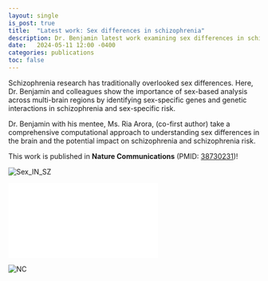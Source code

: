```yaml
---
layout: single
is_post: true
title:  "Latest work: Sex differences in schizophrenia"
description: Dr. Benjamin latest work examining sex differences in schizophrenia across three brain regions -- Nature Communications.
date:   2024-05-11 12:00 -0400
categories: publications
toc: false
---
```


Schizophrenia research has traditionally overlooked sex differences.
Here, Dr. Benjamin and colleagues show the importance of sex-based
analysis across multi-brain regions by identifying sex-specific genes
and genetic interactions in schizophrenia and sex-specific risk.

Dr. Benjamin with his mentee, Ms. Ria Arora, (co-first author) take a
comprehensive computational approach to understanding sex differences
in the brain and the potential impact on schizophrenia and
schizophrenia risk.

This work is published in **Nature Communications**
(PMID: [38730231](https://www.nature.com/articles/s41467-024-48048-z))!

![Sex_IN_SZ]({{site.url}}/assets/images/sex_diff_overview.png)

![Manuscript]({{site.url}}/assets/papers/Benjamin_et_al-2024-Nature_Communications.pdf)

![NC]({{site.url}}/assets/images/nature-communications.svg)
